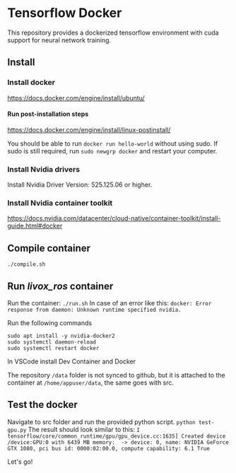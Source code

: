 # Tensorflow Docker
This repository provides a dockerized tensorflow environment with cuda support for neural network training.



## Install

### Install docker
https://docs.docker.com/engine/install/ubuntu/

#### Run post-installation steps
https://docs.docker.com/engine/install/linux-postinstall/

You should be able to run `docker run hello-world` without using sudo. If sudo is still required, run `sudo newgrp docker` and restart your computer.

### Install Nvidia drivers
Install Nvidia Driver Version: 525.125.06 or higher.
### Install Nvidia container toolkit
https://docs.nvidia.com/datacenter/cloud-native/container-toolkit/install-guide.html#docker

## Compile container

`./compile.sh`

## Run _livox_ros_ container

Run the container: `./run.sh`
In case of an error like this:
`docker: Error response from daemon: Unknown runtime specified nvidia.`

Run the following commands

```
sudo apt install -y nvidia-docker2
sudo systemctl daemon-reload
sudo systemctl restart docker
```

In VSCode install Dev Container and Docker


The repository `/data` folder is not synced to github, but it is attached to the container at `/home/appuser/data`, the same goes with src.

## Test the docker
Navigate to src folder and run the provided python script.
`python test-gpu.py`
The result should look similar to this:
`I tensorflow/core/common_runtime/gpu/gpu_device.cc:1635] Created device /device:GPU:0 with 6439 MB memory:  -> device: 0, name: NVIDIA GeForce GTX 1080, pci bus id: 0000:02:00.0, compute capability: 6.1
True`

Let's go!

